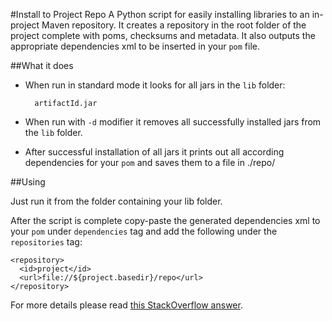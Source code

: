 #Install to Project Repo
A Python script for easily installing libraries to an in-project Maven repository. It creates a repository in the root folder of the project complete with poms, checksums and metadata. It also outputs the appropriate dependencies xml to be inserted in your `pom` file.


##What it does
* When run in standard mode it looks for all jars in the `lib` folder:

        artifactId.jar

* When run with `-d` modifier it removes all successfully installed jars from the `lib` folder.

* After successful installation of all jars it prints out all according dependencies for your `pom` and saves them to a file in ./repo/


##Using

Just run it from the folder containing your lib folder. 

After the script is complete copy-paste the generated dependencies xml to your `pom` under `dependencies` tag and add the following under the `repositories` tag:

    <repository>
      <id>project</id>
      <url>file://${project.basedir}/repo</url>
    </repository>

For more details please read [this StackOverflow answer](http://stackoverflow.com/a/7623805/485115).


